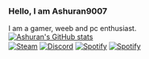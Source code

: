 ### Hello, I am Ashuran9007
I am a gamer, weeb and pc enthusiast.
<br />
[![Ashuran's GitHub stats](https://github-readme-stats.vercel.app/api?username=ashuran9007)](https://github.com/anuraghazra/github-readme-stats)
<br />
[<img align="center" alt="Steam" src="https://img.shields.io/badge/Steam-144475.svg?&style=for-the-badge&logo=steam&logoColor=white" />][steam]
[<img align="center" alt="Discord" src="https://img.shields.io/badge/Discord-5560E9.svg?&style=for-the-badge&logo=discord&logoColor=white" />][discord]
[<img align="center" alt="Spotify" src="https://img.shields.io/badge/Twitter-00ACEE.svg?&style=for-the-badge&logo=twitter&logoColor=white" />][twitter]
[<img align="center" alt="Spotify" src="https://img.shields.io/badge/Spotify-0D5F2A.svg?&style=for-the-badge&logo=spotify&logoColor=white" />][spotify]
<!--
**ashuran9007/ashuran9007** is a ✨ _special_ ✨ repository because its `README.md` (this file) appears on your GitHub profile.

Here are some ideas to get you started:

- 🔭 I’m currently working on ...
- 🌱 I’m currently learning ...
- 👯 I’m looking to collaborate on ...
- 🤔 I’m looking for help with ...
- 💬 Ask me about ...
- 📫 How to reach me: ...
- 😄 Pronouns: ...
- ⚡ Fun fact: ...
-->

[twitter]: https://twitter.com/ashuran9007
[steam]: https://steamcommunity.com/profiles/76561198136976133/
[discord]: https://discord.com/users/254690065618305025
[spotify]: https://open.spotify.com/user/ashuran9007
